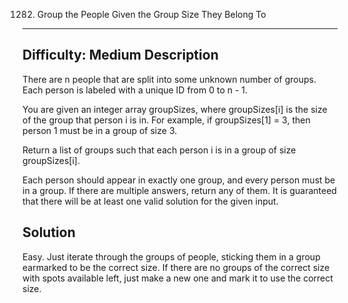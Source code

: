 1282. Group the People Given the Group Size They Belong To
---
__Difficulty:__ Medium
Description
---
There are n people that are split into some unknown number of groups. Each person is labeled with a unique ID from 0 to n - 1.

You are given an integer array groupSizes, where groupSizes[i] is the size of the group that person i is in. For example, if groupSizes[1] = 3, then person 1 must be in a group of size 3.

Return a list of groups such that each person i is in a group of size groupSizes[i].

Each person should appear in exactly one group, and every person must be in a group. If there are multiple answers, return any of them. It is guaranteed that there will be at least one valid solution for the given input.

Solution
--- 
Easy. Just iterate through the groups of people, sticking them in a group earmarked to be the correct size. If there are no groups of the correct size with spots available left, just make a new one and mark it to use the correct size.

